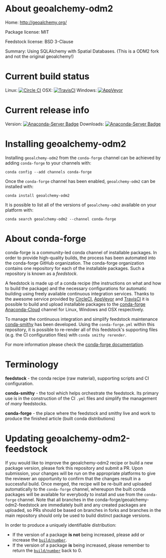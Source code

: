 About geoalchemy-odm2
=====================

Home: http://geoalchemy.org/

Package license: MIT

Feedstock license: BSD 3-Clause

Summary: Using SQLAlchemy with Spatial Databases. (This is a ODM2 fork and not the original geoalchemy!)



Current build status
====================

Linux: [![Circle CI](https://circleci.com/gh/conda-forge/geoalchemy-odm2-feedstock.svg?style=shield)](https://circleci.com/gh/conda-forge/geoalchemy-odm2-feedstock)
OSX: [![TravisCI](https://travis-ci.org/conda-forge/geoalchemy-odm2-feedstock.svg?branch=master)](https://travis-ci.org/conda-forge/geoalchemy-odm2-feedstock)
Windows: [![AppVeyor](https://ci.appveyor.com/api/projects/status/github/conda-forge/geoalchemy-odm2-feedstock?svg=True)](https://ci.appveyor.com/project/conda-forge/geoalchemy-odm2-feedstock/branch/master)

Current release info
====================
Version: [![Anaconda-Server Badge](https://anaconda.org/conda-forge/geoalchemy-odm2/badges/version.svg)](https://anaconda.org/conda-forge/geoalchemy-odm2)
Downloads: [![Anaconda-Server Badge](https://anaconda.org/conda-forge/geoalchemy-odm2/badges/downloads.svg)](https://anaconda.org/conda-forge/geoalchemy-odm2)

Installing geoalchemy-odm2
==========================

Installing `geoalchemy-odm2` from the `conda-forge` channel can be achieved by adding `conda-forge` to your channels with:

```
conda config --add channels conda-forge
```

Once the `conda-forge` channel has been enabled, `geoalchemy-odm2` can be installed with:

```
conda install geoalchemy-odm2
```

It is possible to list all of the versions of `geoalchemy-odm2` available on your platform with:

```
conda search geoalchemy-odm2 --channel conda-forge
```


About conda-forge
=================

conda-forge is a community-led conda channel of installable packages.
In order to provide high-quality builds, the process has been automated into the
conda-forge GitHub organization. The conda-forge organization contains one repository
for each of the installable packages. Such a repository is known as a *feedstock*.

A feedstock is made up of a conda recipe (the instructions on what and how to build
the package) and the necessary configurations for automatic building using freely
available continuous integration services. Thanks to the awesome service provided by
[CircleCI](https://circleci.com/), [AppVeyor](http://www.appveyor.com/)
and [TravisCI](https://travis-ci.org/) it is possible to build and upload installable
packages to the [conda-forge](https://anaconda.org/conda-forge)
[Anaconda-Cloud](http://docs.anaconda.org/) channel for Linux, Windows and OSX respectively.

To manage the continuous integration and simplify feedstock maintenance
[conda-smithy](http://github.com/conda-forge/conda-smithy) has been developed.
Using the ``conda-forge.yml`` within this repository, it is possible to re-render all of
this feedstock's supporting files (e.g. the CI configuration files) with ``conda smithy rerender``.

For more information please check the [conda-forge documentation](https://conda-forge.org/docs/).

Terminology
===========

**feedstock** - the conda recipe (raw material), supporting scripts and CI configuration.

**conda-smithy** - the tool which helps orchestrate the feedstock.
                   Its primary use is in the construction of the CI ``.yml`` files
                   and simplify the management of *many* feedstocks.

**conda-forge** - the place where the feedstock and smithy live and work to
                  produce the finished article (built conda distributions)


Updating geoalchemy-odm2-feedstock
==================================

If you would like to improve the geoalchemy-odm2 recipe or build a new
package version, please fork this repository and submit a PR. Upon submission,
your changes will be run on the appropriate platforms to give the reviewer an
opportunity to confirm that the changes result in a successful build. Once
merged, the recipe will be re-built and uploaded automatically to the
`conda-forge` channel, whereupon the built conda packages will be available for
everybody to install and use from the `conda-forge` channel.
Note that all branches in the conda-forge/geoalchemy-odm2-feedstock are
immediately built and any created packages are uploaded, so PRs should be based
on branches in forks and branches in the main repository should only be used to
build distinct package versions.

In order to produce a uniquely identifiable distribution:
 * If the version of a package **is not** being increased, please add or increase
   the [``build/number``](http://conda.pydata.org/docs/building/meta-yaml.html#build-number-and-string).
 * If the version of a package **is** being increased, please remember to return
   the [``build/number``](http://conda.pydata.org/docs/building/meta-yaml.html#build-number-and-string)
   back to 0.